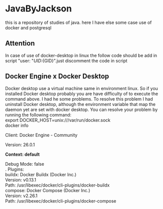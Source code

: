 # JavaByJackson 

this is a repository of studies of java. here I have else some case use of docker and postgresql  

## Attention  

In case of use of docker-desktop in linux the follow code should be add in script "user: "${UID}:${GID}".just discomment the code in script 

## Docker Engine x Docker Desktop

Docker desktop use a virtual machine same in environment linux. So if you installed Docker desktop probably you are have difficulty of to execute the command above.
I had he some problems. To resolve this problem I had uninstall Docker desktop, although the environment variable that map the daemon yet are set with docker desktop.
You can resolve your problem by running the following command:  
export DOCKER_HOST=unix:///var/run/docker.sock  
docker info

Client: Docker Engine - Community  

 Version:    26.0.1  

 **Context:    default**  

 Debug Mode: false  
. Plugins:   
  buildx: Docker Buildx (Docker Inc.)  
    Version:  v0.13.1  
    Path:     /usr/libexec/docker/cli-plugins/docker-buildx  
  compose: Docker Compose (Docker Inc.)  
    Version:  v2.26.1  
    Path:     /usr/libexec/docker/cli-plugins/docker-compose  


